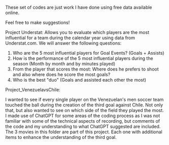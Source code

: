 These set of codes are just work I have done using free data available online.

Feel free to make suggestions!

Project Understat:
Allows you to evaluate which players are the most influential for a team during the calendar year using data from Understat.com.
We will answer the following questions:
1) Who are the 5 most influential players for Goal Events? (Goals + Assists)
2) How is the performance of the 5 most influential players during the season (Month by month and by minutes played)
3) From the player that scores the most: Where does he prefers to shoot and also where does he score the most goals?
4) Who is the best "duo" (Goals and assisted each other the most)

Project_VenezuelavsChile:

I wanted to see if every single player on the Venezuelan's men soccer team touched the ball during the creation of the third goal against Chile. Not only that, but also wanted to see on which side of the field they played the most. I made use of ChatGPT for some areas of the coding process as I was not familiar with some of the technical aspects of recording, but comments of the code and my understanding to what ChatGPT suggested are included.
The 3 movies in this folder are part of this project. Each one with additional items to enhance the understanding of the third goal.
